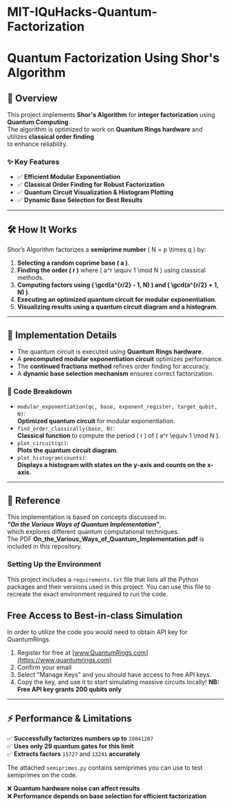 # MIT-IQuHacks-Quantum-Factorization

# **Quantum Factorization Using Shor's Algorithm**

## **🔹 Overview**
This project implements **Shor's Algorithm** for **integer factorization** using **Quantum Computing**.  
The algorithm is optimized to work on **Quantum Rings hardware** and utilizes **classical order finding**  
to enhance reliability.

### **✨ Key Features**
- ✅ **Efficient Modular Exponentiation**  
- ✅ **Classical Order Finding for Robust Factorization**  
- ✅ **Quantum Circuit Visualization & Histogram Plotting**  
- ✅ **Dynamic Base Selection for Best Results**  

---

## **🛠️ How It Works**
Shor’s Algorithm factorizes a **semiprime number** \( N = p \times q \) by:
1. **Selecting a random coprime base \( a \)**.
2. **Finding the order \( r \)** where \( a^r \equiv 1 \mod N \) using classical methods.
3. **Computing factors using \( \gcd(a^{r/2} - 1, N) \) and \( \gcd(a^{r/2} + 1, N) \)**.
4. **Executing an optimized quantum circuit for modular exponentiation**.
5. **Visualizing results using a quantum circuit diagram and a histogram**.

---

## **📂 Implementation Details**
- The quantum circuit is executed using **Quantum Rings hardware**.
- A **precomputed modular exponentiation circuit** optimizes performance.
- The **continued fractions method** refines order finding for accuracy.
- A **dynamic base selection mechanism** ensures correct factorization.

### **📌 Code Breakdown**
- `modular_exponentiation(qc, base, exponent_register, target_qubit, N)`:  
  **Optimized quantum circuit** for modular exponentiation.  
- `find_order_classically(base, N)`:  
  **Classical function** to compute the period \( r \) of \( a^r \equiv 1 \mod N \).  
- `plot_circuit(qc)`:  
  **Plots the quantum circuit diagram**.  
- `plot_histogram(counts)`:  
  **Displays a histogram with states on the y-axis and counts on the x-axis**.  

---

## **📖 Reference**
This implementation is based on concepts discussed in:  
**_"On the Various Ways of Quantum Implementation"_**,  
which explores different quantum computational techniques.  
The PDF **On_the_Various_Ways_of_Quantum_Implementation.pdf** is included in this repository.

### Setting Up the Environment

This project includes a `requirements.txt` file that lists all the Python packages and their versions used in this project. You can use this file to recreate the exact environment required to run the code.

## Free Access to Best-in-class Simulation

In order to utilize the code you would need to obtain API key for QuantumRings.

1. Register for free at [www.QuantumRings.com](https://www.quantumrings.com)
2. Confirm your email
3. Select "Manage Keys" and you should have access to free API keys.
4. Copy the key, and use it to start simulating massive circuits locally! **NB: Free API key grants 200 qubits only**

---

## **⚡ Performance & Limitations**
✅ **Successfully factorizes numbers up to** `20841207`  
✅ **Uses only 29 quantum gates for this limit**  
✅ **Extracts factors** `15727` and `13241` **accurately**  

The attached `semiprimes.py` contains semiprimes you can use to test semiprimes on the code.

❌ **Quantum hardware noise can affect results**  
❌ **Performance depends on base selection for efficient factorization**  
